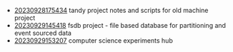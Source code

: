 - [20230928175434](/zet/20230928175434/README.md) tandy project notes and scripts for old machine project
- [20230929145418](/zet/20230929145418/README.md) fsdb project - file based database for partitioning and event sourced data
- [20230929153207](/zet/20230929153207/README.md) computer science experiments hub
